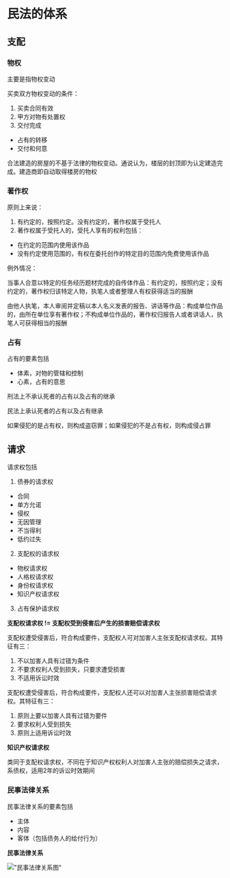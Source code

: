 # 民法的体系

## 支配

### 物权

主要是指物权变动

买卖双方物权变动的条件：

1. 买卖合同有效
2. 甲方对物有处置权
3. 交付完成
  + 占有的转移
  + 交付和何意

合法建造的房屋的不基于法律的物权变动。通说认为，楼层的封顶即为认定建造完成。建造商即自动取得楼房的物权

### 著作权

原则上来说：

1. 有约定的，按照约定。没有约定的，著作权属于受托人
2. 著作权属于受托人的，受托人享有的权利包括：

  + 在约定的范围内使用该作品
  + 没有约定使用范围的，有权在委托创作的特定目的范围内免费使用该作品

例外情况：

当事人合意以特定的任务经历题材完成的自传体作品：有约定的，按照约定；没有约定的，著作权归该特定人物，执笔人或者整理人有权获得适当的报酬

由他人执笔，本人审阅并定稿以本人名义发表的报告、讲话等作品：构成单位作品的，由所在单位享有著作权；不构成单位作品的，著作权归报告人或者讲话人，执笔人可获得相当的报酬

### 占有

占有的要素包括

* 体素，对物的管辖和控制
* 心素，占有的意思

刑法上不承认死者的占有以及占有的继承

民法上承认死者的占有以及占有继承

如果侵犯的是占有权，则构成盗窃罪；如果侵犯的不是占有权，则构成侵占罪

## 请求

请求权包括

1. 债券的请求权
  - 合同
  - 单方允诺
  - 侵权
  - 无因管理
  - 不当得利
  - 低约过失
2. 支配权的请求权
  - 物权请求权
  - 人格权请求权
  - 身份权请求权
  - 知识产权请求权
3. 占有保护请求权

**支配权请求权 != 支配权受到侵害后产生的损害赔偿请求权**

支配权遭受侵害后，符合构成要件，支配权人可对加害人主张支配权请求权。其特征有三：

1. 不以加害人具有过错为条件
2. 不要求权利人受到损失，只要求遭受损害
3. 不适用诉讼时效

支配权遭受侵害后，符合构成要件，支配权人还可以对加害人主张损害赔偿请求权。其特征有三：

1. 原则上要以加害人具有过错为要件
2. 要求权利人受到损失
3. 原则上适用诉讼时效

**知识产权请求权**

类同于支配权请求权，不同在于知识产权权利人对加害人主张的赔偿损失之请求，系债权，适用2年的诉讼时效期间

### 民事法律关系

民事法律关系的要素包括

* 主体
* 内容
* 客体（包括债务人的给付行为）

**民事法律关系**

!["民事法律关系图"](http://i3.tietuku.com/2493697194f170af.png "民事法律关系")
